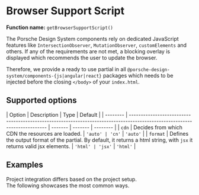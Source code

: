 # Browser Support Script

**Function name:** `getBrowserSupportScript()`

The Porsche Design System components rely on dedicated JavaScript features like `IntersectionObserver`,
`MutationObserver`, `customElements` and others. If any of the requirements are not met, a blocking overlay is displayed
which recommends the user to update the browser.

Therefore, we provide a ready to use partial in all `@porsche-design-system/components-{js|angular|react}` packages
which needs to be injected before the closing `</body>` of your `index.html`.

## Supported options

| Option   | Description                                                                                                               | Type    | Default |
| -------- | ------------------------------------------------------------------------------------------------------------------------- | ------- | ------- | -------- |
| `cdn`    | Decides from which CDN the resources are loaded.                                                                          | `'auto' | 'cn'`   | `'auto'` |
| `format` | Defines the output format of the partial. By default, it returns a html string, with `jsx` it returns valid jsx elements. | `'html' | 'jsx'`  | `'html'` |

## Examples

Project integration differs based on the project setup.  
The following showcases the most common ways.

<PartialDocs name="getBrowserSupportScript" :params="params" location="body"></PartialDocs>

<script lang="ts">
import Vue from 'vue';
import Component from 'vue-class-component';

@Component
export default class Code extends Vue {
  public params = [
    {
      value: ""
    },
    {
      value: "{ cdn: 'cn' }",
      comment: 'force using China CDN',
    },
  ];
}
</script>
